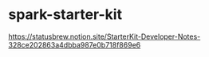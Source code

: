 # spark-starter-kit

<https://statusbrew.notion.site/StarterKit-Developer-Notes-328ce202863a4dbba987e0b718f869e6>
